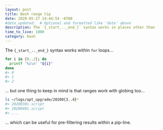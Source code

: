 ```yaml
---
layout: post
title: Bash range tip
date: 2020-05-27 14:44:54 -0700
#date_updated:  # Optional and formatted like 'date' above
description: The `{_start_.._end_}` syntax works in places other than `for` loops
time_to_live: 1800
category: bash
---
```




The `{_start_.._end_}` syntax works within `for` loops...


```bash
for i in {0..2}; do
  printf '%i\n' "${i}"
done
#> 0
#> 1
#> 2
```


... but one thing to keep in mind is that ranges work with globing too...


```bash
ls ~/logs/apt_upgrade/20200{3..4}*
#> 20200301.script
#> 20200401.script
#> ...
```


... which can be useful for pre-filtering results within a pip-line.
